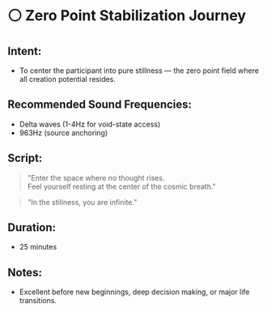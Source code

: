 # ⚪ Zero Point Stabilization Journey

## Intent:
- To center the participant into pure stillness — the zero point field where all creation potential resides.

## Recommended Sound Frequencies:
- Delta waves (1-4Hz for void-state access)
- 963Hz (source anchoring)

## Script:
> "Enter the space where no thought rises.  
> Feel yourself resting at the center of the cosmic breath."

> "In the stillness, you are infinite."

## Duration:
- 25 minutes

## Notes:
- Excellent before new beginnings, deep decision making, or major life transitions.
